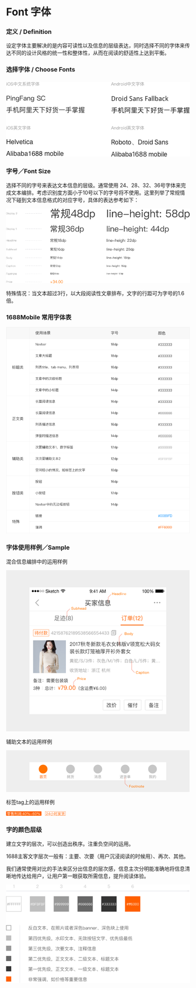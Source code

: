 # Font  字体

### 

### 定义 / Definition

设定字体主要解决的是内容可读性以及信息的层级表达，同时选择不同的字体来传达不同的设计风格的统一性和整体性，从而在阅读的舒适性上达到平衡。

### 

### 选择字体 / Choose Fonts

### ![](/assets/font1.png)

### 

### 字号／Font Size

选择不同的字号来表达文本信息的层级。通常使用 24、28、32、36号字体来完成文本编排。考虑识别度方面小于10号以下的字号将不使用。这里列举了常规情况下碰到文本信息格式的对应字号，具体的表达参考如下：

![](/assets/font2.png)

特殊情况：当文本超过3行，以大段阅读性文章排布，文字的行距可为字号的1.6倍。

### 

### 1688Mobile 常用字体表

![](/assets/font3.png)

### 

### 字体使用样例／Sample



混合信息编排中的运用样例

![](/assets/font4.png)



辅助文本的运用样例

![](/assets/font5.png)



标签tag上的运用样例

![](/assets/font6.png)

### 

### 字的颜色层级

建立文字的层次，可以创造出秩序。注重负空间的运用。

1688主客文字层次一般有：主要、次要（用户沉浸阅读的时候用）、再次、其他。

我们通常使用对比的手法来区分出信息的层次感，信息主次分明能准确地将信息清晰地传达给用户，让用户第一眼获取所需信息，提升阅读体验。



![](/assets/font7.png)





